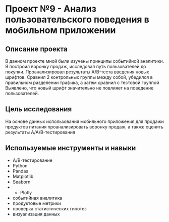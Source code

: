 # Проект №9 - Анализ пользовательского поведения в мобильном приложении

## Описание проекта
В данном проекте мной были изучены принципы событийной аналитики. Я построил воронку продаж, исследовал путь пользователей до покупки. Проанализировал результаты A/B-теста введения новых шрифтов. Сравнил 2 контрольных группы между собой, убедился в правильном разделении трафика, а затем сравнил с тестовой группой Выявлено, что новый шрифт значительно не повлияет на поведение пользователей.

## Цель исследования 
На основе данных использования мобильного приложения для продажи продуктов питания проанализировать воронку продаж, а также оценить результаты A/A/B-тестирования

## Используемые инструменты и навыки
* A/B-тестирование
* Python
* Pandas
* Matplotlib
* Seaborn
* * Plotly
* событийная аналитика
* продуктовые метрики
* проверка статистических гипотез
* визуализация данных

